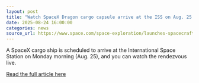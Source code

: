 ```yaml
---
layout: post
title: "Watch SpaceX Dragon cargo capsule arrive at the ISS on Aug. 25 with 5,000 pounds of supplies"
date: 2025-08-24 16:00:00 
categories: news
source_url: https://www.space.com/space-exploration/launches-spacecraft/spacex-dragon-cargo-capsule-crs-33-iss-docking
---
```


A SpaceX cargo ship is scheduled to arrive at the International Space Station on Monday morning (Aug. 25), and you can watch the rendezvous live.

[Read the full article here](https://www.space.com/space-exploration/launches-spacecraft/spacex-dragon-cargo-capsule-crs-33-iss-docking)
